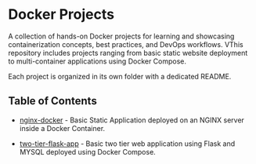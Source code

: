 # Docker Projects

A collection of hands-on Docker projects for learning and showcasing containerization concepts, best practices, and DevOps workflows. VThis repository includes projects ranging from basic static website deployment to multi-container applications using Docker Compose.

Each project is organized in its own folder with a dedicated README.

## Table of Contents

- [nginx-docker](./nginx-docker/) - Basic Static Application deployed on an NGINX server inside a Docker Container.

- [two-tier-flask-app](./two-tier-flask-app/) - Basic two tier web application using Flask and MYSQL deployed using Docker Compose.


